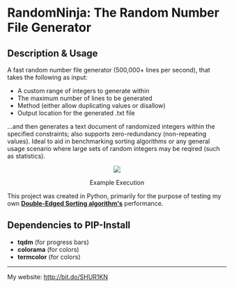 # RandomNinja: The Random Number File Generator

## Description & Usage
A fast random number file generator (500,000+ lines per second), that takes the following as input:

- A custom range of integers to generate within
- The maximum number of lines to be generated
- Method (either allow duplicating values or disallow)
- Output location for the generated .txt file

...and then generates a text document of randomized integers within the specified constraints; also supports zero-redundancy (non-repeating values). Ideal to aid in benchmarking sorting algorithms or any general usage scenario where large sets of random integers may be reqired (such as statistics).

<div align="center">
<img src="https://github.com/SHUR1K-N/RandomNinja-Random-Number-File-Generator/blob/master/Images/Example.png" >
<p>Example Execution</p>
</div>

This project was created in Python, primarily for the purpose of testing my own [**Double-Edged Sorting algorithm's**](https://github.com/SHUR1K-N/Double-Edged-Sort) performance.

## Dependencies to PIP-Install
- **tqdm** (for progress bars)
- **colorama** (for colors)
- **termcolor** (for colors)

------------

My website: http://bit.do/SHUR1KN
